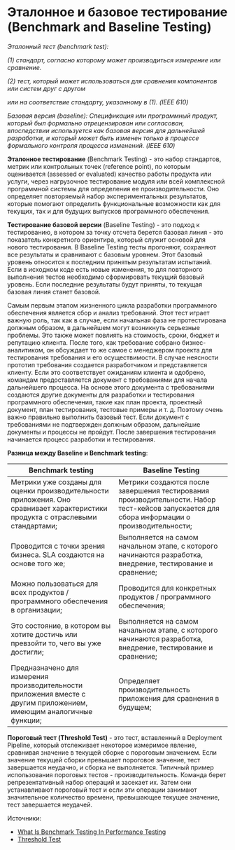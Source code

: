 # Эталонное и базовое тестирование (Benchmark and Baseline Testing)

_Эталонный тест (benchmark test):_

_(1) стандарт, согласно которому может производиться измерение или сравнение._

_(2) тест, который может использоваться для сравнения компонентов или систем друг с другом_&#x20;

_или на соответствие стандарту, указанному в (1). (IEEE 610)_

_Базовая версия (baseline): Спецификация или программный продукт, который был формально отрецензирован или согласован, впоследствии используется как базовая версия для дальнейшей разработки, и который может быть изменен только в процессе формального контроля процесса изменений. (IEEE 610)_

**Эталонное тестирование** (Benchmark Testing) - это набор стандартов, метрик или контрольных точек (reference point), по которым оценивается (assessed or evaluated) качество работы продукта или услуги, через нагрузочное тестирование модуля или всей комплексной программной системы для определения ее производительности. Оно определяет повторяемый набор экспериментальных результатов, которые помогают определить функциональные возможности как для текущих, так и для будущих выпусков программного обеспечения.

**Тестирование базовой версии** (Baseline Testing) - это подход к тестированию, в котором за точку отсчета берется базовая линия - это показатель конкретного ориентира, который служит основой для нового тестирования. В Baseline Testing тесты прогоняют, сохраняют все результаты и сравнивают с базовым уровнем. Этот базовый уровень относится к последним принятым результатам испытаний. Если в исходном коде есть новые изменения, то для повторного выполнения тестов необходимо сформировать текущий базовый уровень. Если последние результаты будут приняты, то текущая базовая линия станет базовой.

Самым первым этапом жизненного цикла разработки программного обеспечения является сбор и анализ требований. Этот тест играет важную роль, так как в случае, если начальная фаза не протестирована должным образом, в дальнейшем могут возникнуть серьезные проблемы. Это также может повлиять на стоимость, сроки, бюджет и репутацию клиента. После того, как требование собрано бизнес-аналитиком, он обсуждает то же самое с менеджером проекта для тестирования требования и его осуществимости. В случае неясности прототип требования создается разработчиком и представляется клиенту. Если это соответствует ожиданиям клиента и одобрено, командам предоставляется документ с требованиями для начала дальнейшего процесса. На основе этого документа с требованиями создаются другие документы для разработки и тестирования программного обеспечения, такие как план проекта, проектный документ, план тестирования, тестовые примеры и т. д. Поэтому очень важно правильно выполнить базовый тест. Если документ с требованиями не подтвержден должным образом, дальнейшие документы и процессы не пройдут. После завершения тестирования начинается процесс разработки и тестирования.

**Разница между Baseline и Benchmark testing**:

| Benchmark testing                                                                                                               | Baseline Testing                                                                                                                             |
| ------------------------------------------------------------------------------------------------------------------------------- | -------------------------------------------------------------------------------------------------------------------------------------------- |
| Метрики уже созданы для оценки производительности приложения. Оно сравнивает характеристики продукта с отраслевыми стандартами; | Метрики создаются после завершения тестирования производительности. Набор тест-кейсов запускается для сбора информации о производительности; |
| Проводится с точки зрения бизнеса. SLA создаются на основе того же;                                                             | Выполняется на самом начальном этапе, с которого начинаются разработка, внедрение, тестирование и сравнение;                                 |
| Можно пользоваться для всех продуктов / программного обеспечения в организации;                                                 | Проводится для конкретных продуктов / программного обеспечения;                                                                              |
| Это состояние, в котором вы хотите достичь или превзойти то, чего вы уже достигли;                                              | Выполняется на самом начальном этапе, с которого начинаются разработка, внедрение, тестирование и сравнение;                                 |
| Предназначено для измерения производительности приложения вместе с другим приложением, имеющим аналогичные функции;             | Определяет производительность приложения для сравнения в будущем;                                                                            |

**Пороговый тест (Threshold Test)** - это тест, вставленный в Deployment Pipeline, который отслеживает некоторое измеримое явление, сравнивая значение в текущей сборке с пороговым значением. Если значение текущей сборки превышает пороговое значение, тест завершается неудачно, и сборка не выполняется. Типичный пример использования пороговых тестов - производительность. Команда берет репрезентативный набор операций и засекает их. Затем они устанавливают пороговый тест и если эти операции занимают значительное количество времени, превышающее текущее значение, тест завершается неудачей.

Источники:

* [What Is Benchmark Testing In Performance Testing](https://www.softwaretestinghelp.com/benchmark-testing-tutorial/)
* [Threshold Test](https://martinfowler.com/bliki/ThresholdTest.html)
